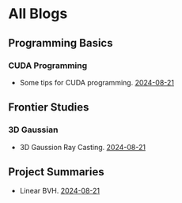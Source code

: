 # All Blogs

## Programming Basics

### CUDA Programming

 - Some tips for CUDA programming. [2024-08-21](./blog2024/CUDA_tips.md)

## Frontier Studies

### 3D Gaussian

 - 3D Gaussion Ray Casting. [2024-08-21](./blog2024/3D_Gaussian_ray_casting.md)

## Project Summaries

 - Linear BVH. [2024-08-21](./blog2024/Linear_BVH.md)